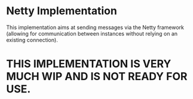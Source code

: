 Netty Implementation
=========

This implementation aims at sending messages via the Netty framework (allowing for communication between instances without relying on an existing connection).

THIS IMPLEMENTATION IS VERY MUCH WIP AND IS NOT READY FOR USE.
==========